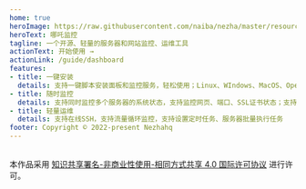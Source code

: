 ```yaml
---
home: true
heroImage: https://raw.githubusercontent.com/naiba/nezha/master/resource/static/brand.svg
heroText: 哪吒监控
tagline: 一个开源、轻量的服务器和网站监控、运维工具
actionText: 开始使用 →
actionLink: /guide/dashboard
features:
- title: 一键安装
  details: 支持一键脚本安装面板和监控服务，轻松使用；Linux、WIndows、MacOS、OpenWRT等主流系统均受支持
- title: 随时监控
  details: 支持同时监控多个服务器的系统状态，支持监控网页、端口、SSL证书状态；支持故障、流量等状态报警，支持多种通知方式（Telegram、邮件、微信等）
- title: 轻量运维
  details: 支持在线SSH，支持流量循环监控，支持设置定时任务、服务器批量执行任务
footer: Copyright © 2022-present Nezhahq
---  
```

<br />本作品采用 <a rel="license" href="http://creativecommons.org/licenses/by-nc-sa/4.0/">知识共享署名-非商业性使用-相同方式共享 4.0 国际许可协议</a> 进行许可。
